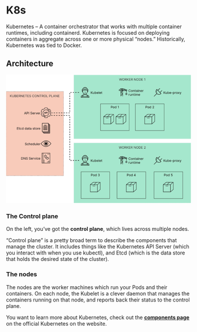 # K8s

 Kubernetes – A container orchestrator that works with multiple container runtimes, including containerd. Kubernetes is focused on deploying containers in aggregate across one or more physical “nodes.” Historically, Kubernetes was tied to Docker.

## Architecture

[![Kubernetes-Architecture](../../assets/images/Kubernetes-Architecture.png)](../../assets/images/Kubernetes-Architecture.png "Kubernetes-Architecture")

### The Control plane

On the left, you’ve got the __control plane__, which lives across multiple nodes.

“Control plane” is a pretty broad term to describe the components that manage the cluster. It includes things like the Kubernetes API Server (which you interact with when you use <span class="rouge">kubectl</span>), and Etcd (which is the data store that holds the desired state of the cluster).

### The nodes

The nodes are the worker machines which run your <span class="jade">Pods</span> and their containers. On each node, the <span class="jade">Kubelet</span> is a clever daemon that manages the containers running on that node, and reports back their status to the control plane.

You want to learn more about Kubernetes, check out the [__<ins>components page</ins>__](https://kubernetes.io/docs/concepts/overview/components/) on the official Kubernetes on the website.
